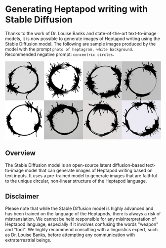 # Generating Heptapod writing with Stable Diffusion
Thanks to the work of Dr. Louise Banks and state-of-the-art
text-to-image models, it is now possible to generate images of
Heptapod writing using the Stable Diffusion model.  The following are
sample images produced by the model with the prompt `photo of
heptagram, white background`.  Recommended negative prompt:
`concentric circles`.

![Generated heptapod writing](./grid.png)

## Overview
The Stable Diffusion model is an open-source latent diffusion-based
text-to-image model that can generate images of Heptapod writing based
on text inputs. It uses a pre-trained model to generate images that
are faithful to the unique circular, non-linear structure of the
Heptapod language.

## Disclaimer
Please note that while the Stable Diffusion model is highly advanced
and has been trained on the language of the Heptapods, there is always
a risk of mistranslation. We cannot be held responsible for any
misinterpretation of Heptapod language, especially if it involves
confusing the words "weapon" and "tool". We highly recommend
consulting with a linguistics expert, such as Dr. Louise Banks, before
attempting any communication with extraterrestrial beings.
